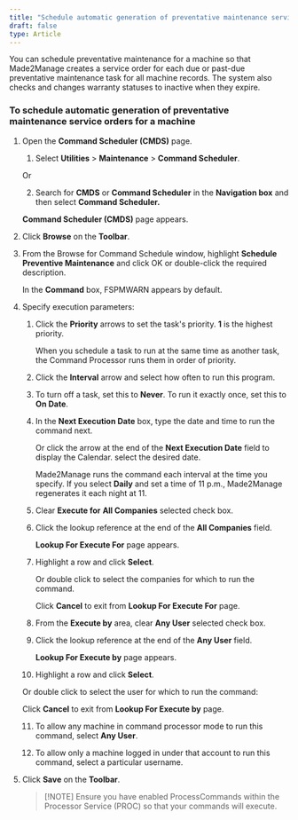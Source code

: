 ```yaml
---
title: "Schedule automatic generation of preventative maintenance service orders for a machine"
draft: false
type: Article 
---
```


You can schedule preventative maintenance for a machine so that Made2Manage creates a service order for each due or past-due preventative maintenance task for all machine records. The system also checks and changes warranty statuses to inactive when they expire.

### To schedule automatic generation of preventative maintenance service orders for a machine

1. Open the **Command Scheduler (CMDS)** page.

    1. Select **Utilities** > **Maintenance** > **Command Scheduler**.

    Or

    2. Search for **CMDS** or **Command Scheduler** in the **Navigation box** and then select **Command Scheduler.**

    **Command Scheduler (CMDS)** page appears.

2. Click **Browse** on the **Toolbar**.

3. From the Browse for Command Schedule window, highlight **Schedule Preventive Maintenance** and click OK or double-click the required description.

    In the **Command** box, FSPMWARN appears by default.

4. Specify execution parameters:

    1. Click the **Priority** arrows to set the task's priority. **1** is the highest priority.

        When you schedule a task to run at the same time as another task, the Command Processor runs them in order of priority.

    2. Click the **Interval** arrow and select how often to run this program.

    3. To turn off a task, set this to **Never**. To run it exactly once, set this to **On Date**.

    4. In the **Next Execution Date** box, type the date and time to run the command next.

        Or click the arrow at the end of the **Next Execution Date** field to display the Calendar. select the desired date.

        Made2Manage runs the command each interval at the time you specify. If you select **Daily** and set a time of 11 p.m., Made2Manage regenerates it each night at 11.

    5. Clear **Execute for** **All Companies** selected check box.

    6. Click the lookup reference at the end of the **All Companies** field.

        **Lookup For Execute For** page appears.

    7. Highlight a row and click **Select**.

        Or double click to select the companies for which to run the command.

        Click **Cancel** to exit from **Lookup For Execute For** page.

    8. From the **Execute by** area, clear **Any User** selected check box.

    9. Click the lookup reference at the end of the **Any User** field.

        **Lookup For Execute by** page appears.

    10. Highlight a row and click **Select**.

    Or double click to select the user for which to run the command:

    Click **Cancel** to exit from **Lookup For Execute by** page.

    11. To allow any machine in command processor mode to run this command, select **Any User**.

    12. To allow only a machine logged in under that account to run this command, select a particular username.

5. Click **Save** on the **Toolbar**.

    >[!NOTE] Ensure you have enabled ProcessCommands within the Processor Service (PROC) so that your commands will execute.

​